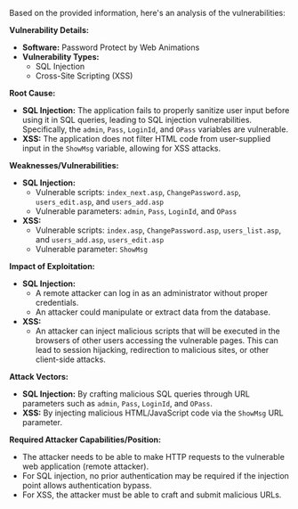 Based on the provided information, here's an analysis of the vulnerabilities:

**Vulnerability Details:**

*   **Software:** Password Protect by Web Animations
*   **Vulnerability Types:**
    *   SQL Injection
    *   Cross-Site Scripting (XSS)

**Root Cause:**

*   **SQL Injection:** The application fails to properly sanitize user input before using it in SQL queries, leading to SQL injection vulnerabilities. Specifically, the `admin`, `Pass`, `LoginId`, and `OPass` variables are vulnerable.
*  **XSS:** The application does not filter HTML code from user-supplied input in the `ShowMsg` variable, allowing for XSS attacks.

**Weaknesses/Vulnerabilities:**

*   **SQL Injection:**
    *   Vulnerable scripts: `index_next.asp`, `ChangePassword.asp`, `users_edit.asp`, and `users_add.asp`
    *   Vulnerable parameters: `admin`, `Pass`, `LoginId`, and `OPass`
*   **XSS:**
    *   Vulnerable scripts: `index.asp`, `ChangePassword.asp`, `users_list.asp`, and `users_add.asp`, `users_edit.asp`
    *   Vulnerable parameter: `ShowMsg`

**Impact of Exploitation:**

*   **SQL Injection:**
    *   A remote attacker can log in as an administrator without proper credentials.
    *   An attacker could manipulate or extract data from the database.
*   **XSS:**
    *   An attacker can inject malicious scripts that will be executed in the browsers of other users accessing the vulnerable pages. This can lead to session hijacking, redirection to malicious sites, or other client-side attacks.

**Attack Vectors:**

*   **SQL Injection:** By crafting malicious SQL queries through URL parameters such as `admin`, `Pass`, `LoginId`, and `OPass`.
*   **XSS:** By injecting malicious HTML/JavaScript code via the `ShowMsg` URL parameter.

**Required Attacker Capabilities/Position:**

*   The attacker needs to be able to make HTTP requests to the vulnerable web application (remote attacker).
*   For SQL injection, no prior authentication may be required if the injection point allows authentication bypass.
*   For XSS, the attacker must be able to craft and submit malicious URLs.